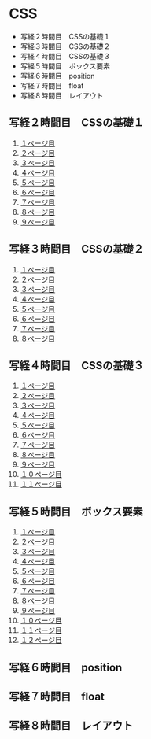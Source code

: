 # CSS

- 写経２時間目　CSSの基礎１
- 写経３時間目　CSSの基礎２
- 写経４時間目　CSSの基礎３
- 写経５時間目　ボックス要素
- 写経６時間目　position
- 写経７時間目　float
- 写経８時間目　レイアウト

## 写経２時間目　CSSの基礎１
1. [１ページ目](./index_2-1.html)
2. [２ページ目](./index_2-2.html)
3. [３ページ目](./index_2-3.html)
4. [４ページ目](./index_2-4.html)
5. [５ページ目](./index_2-5.html)
6. [６ページ目](./index_2-6.html)
7. [７ページ目](./index_2-7.html)
8. [８ページ目](./index_2-8.html)
9. [９ページ目](./index_2-9.html)

## 写経３時間目　CSSの基礎２
1. [１ページ目](./index_3-1.html)
2. [２ページ目](./index_3-2.html)
3. [３ページ目](./index_3-3.html)
4. [４ページ目](./index_3-4.html)
5. [５ページ目](./index_3-5.html)
6. [６ページ目](./index_3-6.html)
7. [７ページ目](./index_3-7.html)
8. [８ページ目](./index_3-8.html)

## 写経４時間目　CSSの基礎３
1. [１ページ目](./index_4-1.html)
2. [２ページ目](./index_4-2.html)
3. [３ページ目](./index_4-3.html)
4. [４ページ目](./index_4-4.html)
5. [５ページ目](./index_4-5.html)
6. [６ページ目](./index_4-6.html)
7. [７ページ目](./index_4-7.html)
8. [８ページ目](./index_4-8.html)
9. [９ページ目](./index_4-9.html)
10. [１０ページ目](./index_4-10.html)
11. [１１ページ目](./index_4-11.html)

## 写経５時間目　ボックス要素
1. [１ページ目](./index_5-1.html)
2. [２ページ目](./index_5-2.html)
3. [３ページ目](./index_5-3.html)
4. [４ページ目](./index_5-4.html)
5. [５ページ目](./index_5-5.html)
6. [６ページ目](./index_5-6.html)
7. [７ページ目](./index_5-7.html)
8. [８ページ目](./index_5-8.html)
9. [９ページ目](./index_5-9.html)
10. [１０ページ目](./index_5-10.html)
11. [１１ページ目](./index_5-11.html)
12. [１２ページ目](./index_5-12.html)

## 写経６時間目　position

## 写経７時間目　float

## 写経８時間目　レイアウト
